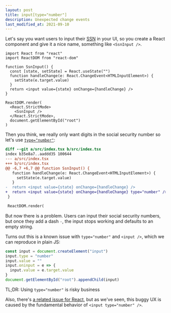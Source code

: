 ```yaml
---
layout: post
title: input[type="number"]
description: Unexpected change events
last_modified_at: 2021-09-10
---
```


Let's say you want users to input their
[SSN](https://en.wikipedia.org/wiki/Social_Security_number) in your UI, so you
create a React component and give it a nice name, something like `<SsnInput />`.

```tsx
import React from "react"
import ReactDOM from "react-dom"

function SsnInput() {
  const [state, setState] = React.useState("")
  function handleChange(e: React.ChangeEvent<HTMLInputElement>) {
    setState(e.target.value)
  }
  return <input value={state} onChange={handleChange} />
}

ReactDOM.render(
  <React.StrictMode>
    <SsnInput />
  </React.StrictMode>,
  document.getElementById("root")
)
```

Then you think, we really only want digits in the social security number so let's use [`type="number"`](https://developer.mozilla.org/en-US/docs/Web/HTML/Element/input/number):

```diff
diff --git a/src/index.tsx b/src/index.tsx
index b35e8a7..aaddd35 100644
--- a/src/index.tsx
+++ b/src/index.tsx
@@ -6,7 +6,7 @@ function SsnInput() {
   function handleChange(e: React.ChangeEvent<HTMLInputElement>) {
     setState(e.target.value)
   }
-  return <input value={state} onChange={handleChange} />
+  return <input value={state} onChange={handleChange} type="number" />
 }

 ReactDOM.render(
```

But now there is a problem. Users can input their social security numbers, but
once they add a dash `-`, the input stops working and defaults to an empty
string.

Turns out this is a known issue with `type="number"` and `<input />`, which we can reproduce in plain JS:

```ts
const input = document.createElement("input")
input.type = "number"
input.value = ""
input.oninput = e => {
  input.value = e.target.value
}
document.getElementById("root").appendChild(input)
```

TL;DR: Using `type="number"` is risky business

Also, there's [a related issue for
React](https://github.com/facebook/react/issues/13651), but as we've seen, this
buggy UX is caused by the fundamental behavior of `<input type="number" />`.
